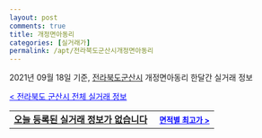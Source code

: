 ```yaml
---
layout: post
comments: true
title: 개정면아동리
categories: [실거래가]
permalink: /apt/전라북도군산시개정면아동리
---
```


2021년 09월 18일 기준, <a href="/apt/전라북도군산시">전라북도군산시</a> 개정면아동리 한달간 실거래 정보

<a style="color: blue;" href="/apt/전라북도군산시">< 전라북도 군산시 전체 실거래 정보</a>
<!---- start ---->
<table>
  <tr>
    <td colspan="4" style="font-weight: bold;"><a href="/apt/전라북도군산시개정면아동리{name_without_space}">오늘 등록된 실거래 정보가 없습니다</a> &nbsp;&nbsp;&nbsp; <a style="color: blue; font-size: smaller;" href="/apt/전라북도군산시개정면아동리{name_without_space}">면적별 최고가 ></a></td>
  </tr>
    
</table>
<!---- end ---->
    